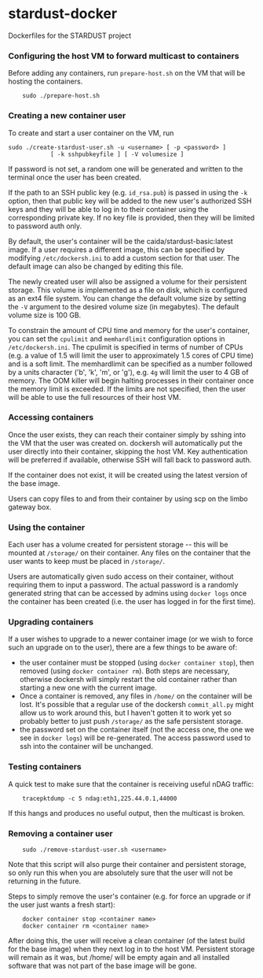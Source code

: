 # stardust-docker
Dockerfiles for the STARDUST project

### Configuring the host VM to forward multicast to containers

Before adding any containers, run `prepare-host.sh` on the VM that will be
hosting the containers.

        sudo ./prepare-host.sh

### Creating a new container user

To create and start a user container on the VM, run

	sudo ./create-stardust-user.sh -u <username> [ -p <password> ]
                [ -k sshpubkeyfile ] [ -V volumesize ]

If password is not set, a random one will be generated and written to
the terminal once the user has been created.

If the path to an SSH public key (e.g. `id_rsa.pub`) is passed in using the
`-k` option, then that public key will be added to the new user's authorized
SSH keys and they will be able to log in to their container using the
corresponding private key. If no key file is provided, then they will be
limited to password auth only.

By default, the user's container will be the caida/stardust-basic:latest
image. If a user requires a different image, this can be specified by
modifying `/etc/dockersh.ini` to add a custom section for that user. The
default image can also be changed by editing this file.

The newly created user will also be assigned a volume for their
persistent storage. This volume is implemented as a file on disk, which is
configured as an ext4 file system. You can change the default volume size
by setting the `-V` argument to the desired volume size (in megabytes).
The default volume size is 100 GB.

To constrain the amount of CPU time and memory for the user's container,
you can set the `cpulimit` and `memhardlimit` configuration options in
`/etc/dockersh.ini`. The cpulimit is specified in terms of number of CPUs
(e.g. a value of 1.5 will limit the user to approximately 1.5 cores of CPU
time) and is a soft limit. The memhardlimit can be specified as a
number followed by a units character ('b', 'k', 'm', or 'g'), e.g. `4g` will
limit the user to 4 GB of memory. The OOM killer will begin halting processes
in their container once the memory limit is exceeded. If the limits are not
specified, then the user will be able to use the full resources of their host
VM.

### Accessing containers

Once the user exists, they can reach their container simply by sshing into
the VM that the user was created on. dockersh will automatically put the user
directly into their container, skipping the host VM. Key authentication will
be preferred if available, otherwise SSH will fall back to password auth.

If the container does not exist, it will be created using the latest version
of the base image.

Users can copy files to and from their container by using scp on the limbo
gateway box.

### Using the container
Each user has a volume created for persistent storage -- this will be mounted
at `/storage/` on their container. Any files on the container that the user
wants to keep must be placed in `/storage/`.

Users are automatically given sudo access on their container, without requiring
them to input a password. The actual password is a randomly generated string
that can be accessed by admins using `docker logs` once the container has been
created (i.e. the user has logged in for the first time).

### Upgrading containers

If a user wishes to upgrade to a newer container image (or we wish to force
such an upgrade on to the user), there are a few things to be aware of:

  * the user container must be stopped (using `docker container stop`),
    then removed (using `docker container rm`). Both steps are necessary,
    otherwise dockersh will simply restart the old container rather than
    starting a new one with the current image.
  * Once a container is removed, any files in `/home/` on the container
    will be lost. It's possible that a regular use of the dockersh
    `commit_all.py` might allow us to work around this, but I haven't
    gotten it to work yet so probably better to just push `/storage/` as
    the safe persistent storage.
  * the password set on the container itself (not the access one, the one
    we see in `docker logs`) will be re-generated. The access password used
    to ssh into the container will be unchanged.


### Testing containers

A quick test to make sure that the container is receiving useful nDAG traffic:

        tracepktdump -c 5 ndag:eth1,225.44.0.1,44000

If this hangs and produces no useful output, then the multicast is broken.


### Removing a container user

        sudo ./remove-stardust-user.sh <username>

Note that this script will also purge their container and persistent storage,
so only run this when you are absolutely sure that the user will not be
returning in the future.

Steps to simply remove the user's container (e.g. for force an upgrade or
if the user just wants a fresh start):

        docker container stop <container name>
        docker container rm <container name>

After doing this, the user will receive a clean container (of the latest
build for the base image) when they next log in to the host VM. Persistent
storage will remain as it was, but /home/ will be empty again and all installed
software that was not part of the base image will be gone.
